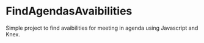 # FindAgendasAvaibilities
Simple project to find avaibilities for meeting in agenda using Javascript and Knex.
